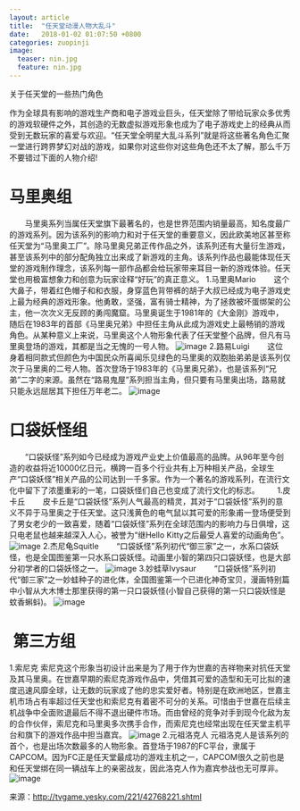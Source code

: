 ```yaml
---
layout: article
title:  "任天堂动漫人物大乱斗"
date:   2018-01-02 01:07:50 +0800
categories: zuopinji 
image:
  teaser: nin.jpg
  feature: nin.jpg
---
```

关于任天堂的一些热门角色


作为全球具有影响的游戏生产商和电子游戏业巨头，任天堂除了带给玩家众多优秀的游戏软硬件之外，其创造的无数虚拟游戏形象也成为了电子游戏史上的经典从而受到无数玩家的喜爱与欢迎。“任天堂全明星大乱斗系列”就是将这些著名角色汇聚一堂进行跨界梦幻对战的游戏，如果你对这些你对这些角色还不太了解，那么千万不要错过下面的人物介绍!

#  马里奥组
　　马里奥系列当属任天堂旗下最著名的，也是世界范围内销量最高，知名度最广的游戏系列。因为该系列的影响力和对于任天堂的重要意义，因此欧美地区甚至称任天堂为“马里奥工厂”。除马里奥兄弟正传作品之外，该系列还有大量衍生游戏，甚至该系列中的部分配角独立出来成了新游戏的主角。该系列作品也最能体现任天堂的游戏制作理念，该系列每一部作品都会给玩家带来耳目一新的游戏体验。任天堂也用极富想象力和创意为玩家诠释“好玩”的真正意义。
   1.马里奥Mario
　　这个大鼻子，带着红色帽子和和衣服，身穿蓝色背带裤的胡子大叔已经成为电子游戏史上最为经典的游戏形象。他勇敢，坚强，富有骑士精神，为了拯救被坏蛋绑架的公主，他一次次义无反顾的勇闯魔窟。马里奥诞生于1981年的《大金刚》游戏中，随后在1983年的首部《马里奥兄弟》中担任主角从此成为游戏史上最畅销的游戏角色。从某种意义上来说，马里奥这个人物形象代表了任天堂整个品牌，但凡有马里奥登场的游戏，其都是当之无愧的一号人物。
![image](https://raw.githubusercontent.com/arstome/arstome.github.io/master/images/one.jpg)
   2.路易Luigi
　　这位身着相同款式但颜色为中国民众所喜闻乐见绿色的马里奥的双胞胎弟弟是该系列仅次于马里奥的二号人物。首次登场于1983年的《马里奥兄弟》，也是该系列“兄弟”二字的来源。虽然在“路易鬼屋”系列担当主角，但只要有马里奥出场，路易就只能永远屈居其下担任万年老二。
![image](https://raw.githubusercontent.com/arstome/arstome.github.io/master/public/three.jpg)
 
 #  口袋妖怪组
　　“口袋妖怪”系列如今已经成为游戏产业史上价值最高的品牌。从96年至今创造的收益将近10000亿日元，横跨一百多个行业共有上万种相关产品，全球生产“口袋妖怪”相关产品的公司达到一千多家。作为一个著名的游戏系列，在流行文化中留下了浓墨重彩的一笔，口袋妖怪们自己也变成了流行文化的标志。
　　1.皮卡丘
　　皮卡丘是“口袋妖怪”系列人气最高的精灵，其对于“口袋妖怪”系列的意义不异于马里奥之于任天堂。这只浅黄色的电气鼠以其可爱的形象甫一登场便受到了男女老少的一致喜爱，随着“口袋妖怪”系列在全球范围内的影响力与日俱增，这只电老鼠也越来越深入人心，被誉为“继Hello Kitty之后最受人喜爱的动画角色”。
![image](https://raw.githubusercontent.com/arstome/arstome.github.io/master/public/four.jpg)
   2.杰尼龟Squitle
　　“口袋妖怪”系列初代“御三家”之一，水系口袋妖怪，也是全国图鉴第一只水系口袋妖怪。动画里小智的第四只口袋妖怪，也是大部分初学者的口袋妖怪之一。
![image](https://raw.githubusercontent.com/arstome/arstome.github.io/master/public/five.jpg)
   3.妙蛙草Ivysaur
　　“口袋妖怪”系列初代“御三家”之一妙蛙种子的进化体，全国图鉴第一个已进化神奇宝贝，漫画特别篇中小智从大木博士那里获得的第一只口袋妖怪(小智自己获得的第一只口袋妖怪是蚊香蝌蚪)。
![image](https://raw.githubusercontent.com/arstome/arstome.github.io/master/public/six.jpg)

#  第三方组
  1.索尼克
  索尼克这个形象当初设计出来是为了用于作为世嘉的吉祥物来对抗任天堂及其马里奥。在世嘉早期的索尼克游戏作品中，凭借其可爱的造型和无可比拟的速度迅速风靡全球，让无数的玩家成了他的忠实爱好者。特别是在欧洲地区，世嘉主机市场占有率超过任天堂也和索尼克有着密不可分的关系。可惜由于世嘉在后续主机战争中全面败退最后不得不退出硬件市场。而由曾经的竞争对手到现今化敌为友的合作伙伴，索尼克和马里奥多次携手合作，而索尼克也经常出现在任天堂主机平台和旗下的游戏作品中担当嘉宾。
![image](https://raw.githubusercontent.com/arstome/arstome.github.io/master/public/seven.jpg)
 2.元祖洛克人
  元祖洛克人是该系列的首个，也是出场次数最多的人物形象。首登场于1987的FC平台，隶属于CAPCOM。因为FC正是任天堂最成功的游戏主机之一，CAPCOM很久之前也是和任天堂绑在同一辆战车上的亲密战友，因此洛克人作为嘉宾参战也无可厚非。
![image](https://raw.githubusercontent.com/arstome/arstome.github.io/master/public/eight.jpg)

来源：http://tvgame.yesky.com/221/42768221.shtml

